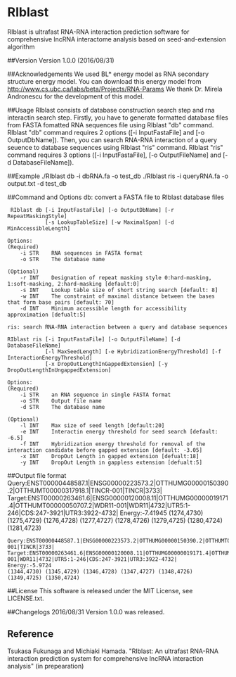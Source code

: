 # RIblast
RIblast is ultrafast RNA-RNA interaction prediction software for comprehensive lncRNA interactome analysis based on seed-and-extension algorithm

##Version
Version 1.0.0 (2016/08/31)

##Acknowledgements
We used BL* energy model as RNA secondary structure energy model.
You can download this energy model from  http://www.cs.ubc.ca/labs/beta/Projects/RNA-Params
We thank Dr. Mirela Andronescu for the development of this model.

##Usage
RIblast consists of database construction search step and rna interactin search step. Firstly, you have to generate formatted database files from FASTA fomatted RNA sequences file using RIblast "db" command. RIblast "db" command requires 2 options ([-i InputFastaFile] and [-o OutputDbName]). Then, you can search RNA-RNA interaction of a query seuence to database sequences using RIblast "ris" command. RIblast "ris" command requires 3 options ([-i InputFastaFile], [-o OutputFileName] and [-d DatabaseFileName]).

##Example
    ./RIblast db -i dbRNA.fa -o test_db
    ./RIblast ris -i queryRNA.fa -o output.txt -d test_db

##Command and Options
    db: convert a FASTA file to RIblast database files  

     RIblast db [-i InputFastaFile] [-o OutputDbName] [-r RepeatMaskingStyle]  
                [-s LookupTableSize] [-w MaximalSpan] [-d MinAccessibleLength]  
   
    Options:
    (Required)
        -i STR    RNA sequences in FASTA format
        -o STR    The database name
        
    (Optional) 
        -r INT    Designation of repeat masking style 0:hard-masking, 1:soft-masking, 2:hard-masking [default:0]
        -s INT    Lookup table size of short string search [default: 8]
        -w INT    The constraint of maximal distance between the bases that form base pairs [default: 70]
        -d INT    Minimum accessible length for accessibility approximation [defualt:5]
        
    ris: search RNA-RNA interaction between a query and database sequences
    
    RIblast ris [-i InputFastaFile] [-o OutputFileName] [-d DatabaseFileName]
                [-l MaxSeedLength] [-e HybridizationEnergyThreshold] [-f InteractionEnergyThreshold]
                [-x DropOutLengthInGappedExtension] [-y DropOutLengthInUngappedExtension]
                
    Options:
    (Required)
        -i STR    an RNA sequence in single FASTA format
        -o STR    Output file name
        -d STR    The database name
        
    (Optional)
        -l INT    Max size of seed length [default:20]
        -e INT    Interactin energy threshold for seed search [default: -6.5]
        -f INT    Hybridization energy threshold for removal of the interaction candidate before gapped extension [default: -3.05]
        -x INT    DropOut Length in gapped extension [defualt:18]
        -y INT    DropOut Length in gappless extension [defualt:5]

##Output file format
    Query:ENST00000448587.1|ENSG00000223573.2|OTTHUMG00000150390.2|OTTHUMT00000317918.1|TINCR-001|TINCR|3733|
    Target:ENST00000263461.6|ENSG00000120008.11|OTTHUMG00000019171.4|OTTHUMT00000050707.2|WDR11-001|WDR11|4732|UTR5:1-246|CDS:247-3921|UTR3:3922-4732|
    Energy:-7.41945
    (1274,4730) (1275,4729) (1276,4728) (1277,4727) (1278,4726) (1279,4725) (1280,4724) (1281,4723) 

    Query:ENST00000448587.1|ENSG00000223573.2|OTTHUMG00000150390.2|OTTHUMT00000317918.1|TINCR-001|TINCR|3733|
    Target:ENST00000263461.6|ENSG00000120008.11|OTTHUMG00000019171.4|OTTHUMT00000050707.2|WDR11-001|WDR11|4732|UTR5:1-246|CDS:247-3921|UTR3:3922-4732|
    Energy:-5.9724
    (1344,4730) (1345,4729) (1346,4728) (1347,4727) (1348,4726) (1349,4725) (1350,4724) 

##License
This software is released under the MIT License, see LICENSE.txt.

##Changelogs
2016/08/31 Version 1.0.0 was released.

## Reference
Tsukasa Fukunaga and Michiaki Hamada. "RIblast: An ultrafast RNA-RNA interaction prediction system for comprehensive lncRNA interaction analysis" (in prepearation)
